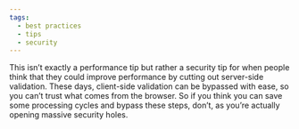 ```yaml
---
tags:
  - best practices
  - tips
  - security
---
```


This isn’t exactly a performance tip but rather a security tip for when people think that they could improve performance by cutting out server-side validation. These days, client-side validation can be bypassed with ease, so you can’t trust what comes from the browser. So if you think you can save some processing cycles and bypass these steps, don’t, as you’re actually opening massive security holes.